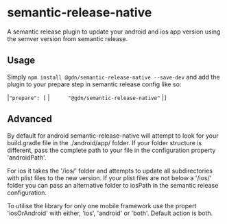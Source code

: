 # semantic-release-native

A semantic release plugin to update your android and ios app version using the semver version from semantic release. 

## Usage

Simply `npm install @gdn/semantic-release-native --save-dev` and add the plugin to your prepare step in semantic release config like so:

|`"prepare": [`
|`      "@gdn/semantic-release-native"`
|`]`

## Advanced

By default for android semantic-release-native will attempt to look for your build.gradle file in the ./android/app/ folder. If your folder structure is different, pass the complete path to your file in the configuration property 'androidPath'.

For ios it takes the '/ios/' folder and attempts to update all subdirectories with plist files to the new version. If your plist files are not below a '/ios/' folder you can pass an alternative folder to iosPath in the semantic release configuration.

To utilise the library for only one mobile framework use the propert 'iosOrAndroid' with either, 'ios', 'android' or 'both'. Default action is both.